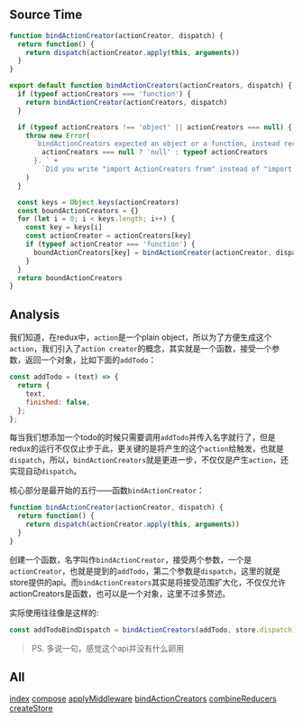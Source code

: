 ## Source Time
```javascript
function bindActionCreator(actionCreator, dispatch) {
  return function() {
    return dispatch(actionCreator.apply(this, arguments))
  }
}

export default function bindActionCreators(actionCreators, dispatch) {
  if (typeof actionCreators === 'function') {
    return bindActionCreator(actionCreators, dispatch)
  }

  if (typeof actionCreators !== 'object' || actionCreators === null) {
    throw new Error(
      `bindActionCreators expected an object or a function, instead received ${
        actionCreators === null ? 'null' : typeof actionCreators
      }. ` +
        `Did you write "import ActionCreators from" instead of "import * as ActionCreators from"?`
    )
  }

  const keys = Object.keys(actionCreators)
  const boundActionCreators = {}
  for (let i = 0; i < keys.length; i++) {
    const key = keys[i]
    const actionCreator = actionCreators[key]
    if (typeof actionCreator === 'function') {
      boundActionCreators[key] = bindActionCreator(actionCreator, dispatch)
    }
  }
  return boundActionCreators
}
```

## Analysis
我们知道，在redux中，`action`是一个plain object，所以为了方便生成这个`action`，我们引入了`action creator`的概念，其实就是一个函数，接受一个参数，返回一个对象，比如下面的`addTodo`：

```javascript
const addTodo = (text) => {
  return {
    text,
    finished: false,
  };
};
```

每当我们想添加一个todo的时候只需要调用`addTodo`并传入名字就行了，但是redux的运行不仅仅止步于此，更关键的是将产生的这个`action`给触发，也就是`dispatch`，所以，`bindActionCreators`就是更进一步，不仅仅是产生`action`，还实现自动`dispatch`。

核心部分是最开始的五行——函数`bindActionCreator`：

```javascript
function bindActionCreator(actionCreator, dispatch) {
  return function() {
    return dispatch(actionCreator.apply(this, arguments))
  }
}
```

创建一个函数，名字叫作`bindActionCreator`，接受两个参数，一个是`actionCreator`，也就是提到的`addTodo`，第二个参数是`dispatch`，这里的就是store提供的api。而`bindActionCreators`其实是将接受范围扩大化，不仅仅允许actionCreators是函数，也可以是一个对象，这里不过多赘述。

实际使用往往像是这样的:

```javascript
const addTodoBindDispatch = bindActionCreators(addTodo, store.dispatch);
```

> PS. 多说一句，感觉这个api并没有什么卵用

## All
[index](./index.md)
[compose](./compose.md)
[applyMiddleware](./applyMiddleware.md)
[bindActionCreators](./bindActionCreators.md)
[combineReducers](./combineReducers.md)
[createStore](./createStore.md)